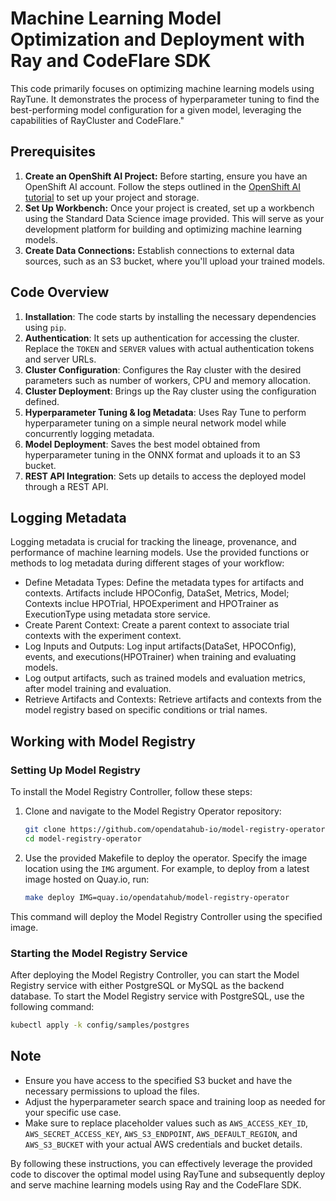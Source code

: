 # Machine Learning Model Optimization and Deployment with Ray and CodeFlare SDK

This code primarily focuses on optimizing machine learning models using RayTune. It demonstrates the process of hyperparameter tuning to find the best-performing model configuration for a given model, leveraging the capabilities of RayCluster and CodeFlare."


## Prerequisites

1. **Create an OpenShift AI Project:** Before starting, ensure you have an OpenShift AI account. Follow the steps outlined in the [OpenShift AI tutorial](https://access.redhat.com/documentation/en-us/red_hat_openshift_ai_cloud_service/1/html/openshift_ai_tutorial_-_fraud_detection_example/setting-up-a-project-and-storage#doc-wrapper) to set up your project and storage.
2. **Set Up Workbench:** Once your project is created, set up a workbench using the Standard Data Science image provided. This will serve as your development platform for building and optimizing machine learning models.
3. **Create Data Connections:** Establish connections to external data sources, such as an S3 bucket, where you'll upload your trained models.


## Code Overview

1. **Installation**: The code starts by installing the necessary dependencies using `pip`.
2. **Authentication**: It sets up authentication for accessing the cluster. Replace the `TOKEN` and `SERVER` values with actual authentication tokens and server URLs.
3. **Cluster Configuration**: Configures the Ray cluster with the desired parameters such as number of workers, CPU and memory allocation.
4. **Cluster Deployment**: Brings up the Ray cluster using the configuration defined.
5. **Hyperparameter Tuning & log Metadata**: Uses Ray Tune to perform hyperparameter tuning on a simple neural network model while concurrently logging metadata.
6. **Model Deployment**: Saves the best model obtained from hyperparameter tuning in the ONNX format and uploads it to an S3 bucket.
7. **REST API Integration**: Sets up details to access the deployed model through a REST API.

## Logging Metadata

Logging metadata is crucial for tracking the lineage, provenance, and performance of machine learning models. Use the provided functions or methods to log metadata during different stages of your workflow:

- Define Metadata Types: Define the metadata types for artifacts and contexts. Artifacts include HPOConfig, DataSet, Metrics, Model; Contexts inclue HPOTrial, HPOExperiment and HPOTrainer as ExecutionType using metadata store service.
- Create Parent Context: Create a parent context to associate trial contexts with the experiment context.
- Log Inputs and Outputs: Log input artifacts(DataSet, HPOCOnfig), events, and executions(HPOTrainer) when training and evaluating models.
- Log output artifacts, such as trained models and evaluation metrics, after model training and evaluation.
- Retrieve Artifacts and Contexts: Retrieve artifacts and contexts from the model registry based on specific conditions or trial names.


## Working with Model Registry

### Setting Up Model Registry

To install the Model Registry Controller, follow these steps:

1. Clone and navigate to the Model Registry Operator repository:

    ```bash
    git clone https://github.com/opendatahub-io/model-registry-operator.git
    cd model-registry-operator
    ```
2. Use the provided Makefile to deploy the operator. Specify the image location using the `IMG` argument. For example, to deploy from a latest image hosted on Quay.io, run:

    ```bash
    make deploy IMG=quay.io/opendatahub/model-registry-operator
    ```

This command will deploy the Model Registry Controller using the specified image.

### Starting the Model Registry Service

After deploying the Model Registry Controller, you can start the Model Registry service with either PostgreSQL or MySQL as the backend database.
To start the Model Registry service with PostgreSQL, use the following command:

```bash
kubectl apply -k config/samples/postgres
```

## Note

- Ensure you have access to the specified S3 bucket and have the necessary permissions to upload the files.
- Adjust the hyperparameter search space and training loop as needed for your specific use case.
- Make sure to replace placeholder values such as `AWS_ACCESS_KEY_ID`, `AWS_SECRET_ACCESS_KEY`, `AWS_S3_ENDPOINT`, `AWS_DEFAULT_REGION`, and `AWS_S3_BUCKET` with your actual AWS credentials and bucket details.

By following these instructions, you can effectively leverage the provided code to discover the optimal model using RayTune and subsequently deploy and serve machine learning models using Ray and the CodeFlare SDK.



